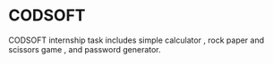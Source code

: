 # CODSOFT
CODSOFT internship task includes simple calculator , rock paper and scissors game , and password generator.
